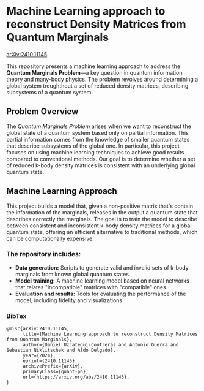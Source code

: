 # Machine Learning approach to reconstruct Density Matrices from Quantum Marginals
[arXiv:2410.11145](https://doi.org/10.48550/arXiv.2410.11145)

This repository presents a machine learning approach to address the **Quantum Marginals Problem**—a key question in quantum information theory and many-body physics. The problem revolves around determining a global system troughthout a set of reduced density matrices, describing subsystems of a quantum system.

## Problem Overview

The *Quantum Marginals Problem* arises when we want to reconstruct the global state of a quantum system based only on partial information. This partial information comes from the knowledge of smaller quantum states that describe subsystems of the global one. In particular, this project focuses on using machine learning techniques to achieve good results compared to conventional methods. Our goal is to determine whether a set of reduced k-body density matrices is consistent with an underlying global quantum state.

## Machine Learning Approach

This project builds a model that, given a non-positive matrix that's contain the information of the marginals, releases in the output a quantum state that describes correctly the marginals. The goal is to train the model to describe between consistent and inconsistent k-body density matrices for a global quantum state, offering an efficient alternative to traditional methods, which can be computationally expensive.

### The repository includes:
- **Data generation:** Scripts to generate valid and invalid sets of k-body marginals from known global quantum states.
- **Model training:** A machine learning model based on neural networks that relates "incompatible" matrices with "compatible" ones.
- **Evaluation and results:** Tools for evaluating the performance of the model, including fidelity and visualizations.

### BibTex 

```
@misc{arXiv:2410.11145,
      title={Machine Learning approach to reconstruct Density Matrices from Quantum Marginals}, 
      author={Daniel Uzcategui-Contreras and Antonio Guerra and Sebastian Niklitschek and Aldo Delgado},
      year={2024},
      eprint={2410.11145},
      archivePrefix={arXiv},
      primaryClass={quant-ph},
      url={https://arxiv.org/abs/2410.11145}, 
}
```
